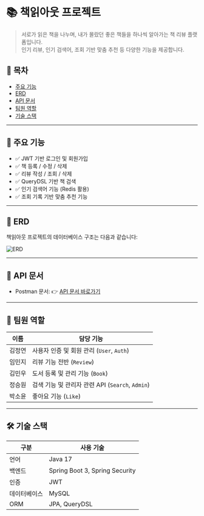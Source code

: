# 📚 책읽아웃 프로젝트

> 서로가 읽은 책을 나누며, 내가 몰랐던 좋은 책들을 하나씩 알아가는 책 리뷰 플랫폼입니다.  
> 인기 리뷰, 인기 검색어, 조회 기반 맞춤 추천 등 다양한 기능을 제공합니다.

## 📌 목차
- [주요 기능](#주요-기능)
- [ERD](#erd)
- [API 문서](#api-문서)
- [팀원 역할](#팀원-역할)
- [기술 스택](#기술-스택)

---

## 🚀 주요 기능

- ✅ JWT 기반 로그인 및 회원가입
- ✅ 책 등록 / 수정 / 삭제
- ✅ 리뷰 작성 / 조회 / 삭제
- ✅ QueryDSL 기반 책 검색
- ✅ 인기 검색어 기능 (Redis 활용)
- ✅ 조회 기록 기반 맞춤 추천 기능

---

## 🧩 ERD

책읽아웃 프로젝트의 데이터베이스 구조는 다음과 같습니다:

![ERD](https://img.notionusercontent.com/s3/prod-files-secure%2F83c75a39-3aba-4ba4-a792-7aefe4b07895%2F9b08add2-6941-4705-a3a8-c06f176bc090%2Fimage.png/size/w=1420?exp=1748161929&sig=tukoDT2PkQ8jnsZ6za-7kUqDHCMSgyFLu4S57LsH9GI&id=1f82dc3e-f514-8040-8151-c95de5c46587&table=block)

---

## 📄 API 문서

- Postman 문서: 👉 [API 문서 바로가기](https://documenter.getpostman.com/view/43186270/2sB2qcB11y)

---

## 👥 팀원 역할

| 이름     | 담당 기능                         |
|----------|----------------------------------|
| 김정연   | 사용자 인증 및 회원 관리 (`User`, `Auth`) |
| 임민지   | 리뷰 기능 전반 (`Review`)         |
| 김민우   | 도서 등록 및 관리 기능 (`Book`)   |
| 정승원   | 검색 기능 및 관리자 관련 API (`Search`, `Admin`) |
| 박소윤   | 좋아요 기능 (`Like`)              |

---

## 🛠 기술 스택

| 구분       | 사용 기술                         |
|------------|----------------------------------|
| 언어       | Java 17                          |
| 백엔드     | Spring Boot 3, Spring Security   |
| 인증       | JWT                               |
| 데이터베이스 | MySQL                           |
| ORM        | JPA, QueryDSL

